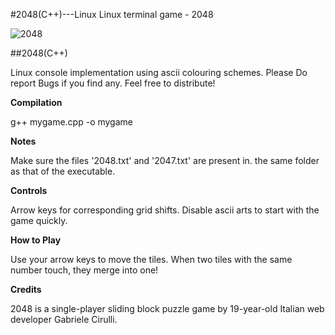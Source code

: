 #2048(C++)---Linux
Linux terminal game - 2048



![2048](https://cloud.githubusercontent.com/assets/19341165/15267299/78c5ca4c-19db-11e6-86df-751eb3559e14.png)

##2048(C++) 

Linux console implementation using ascii colouring schemes. 
Please Do report Bugs if you find any. 
Feel free to distribute!

**Compilation** 

g++ mygame.cpp -o mygame

**Notes**

Make sure the files '2048.txt' and '2047.txt' are present in. 
the same folder as that of the executable.

**Controls**  

Arrow keys for corresponding grid shifts. 
Disable ascii arts to start with the game quickly.

**How to Play** 

Use your arrow keys to move the tiles.
When two tiles with the same number touch, they merge into one!

**Credits** 

2048 is a single-player sliding block puzzle game by 
19-year-old Italian web developer Gabriele Cirulli.
